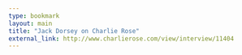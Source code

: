 ```yaml
---
type: bookmark
layout: main
title: "Jack Dorsey on Charlie Rose"
external_link: http://www.charlierose.com/view/interview/11404
---
```



